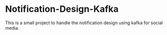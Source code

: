 # Notification-Design-Kafka
This is a small project to handle the notification design using kafka for social media.